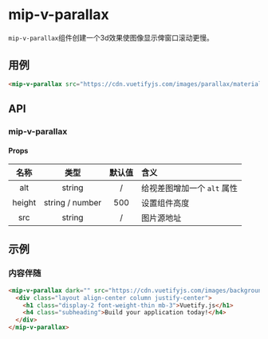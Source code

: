# mip-v-parallax

`mip-v-parallax`组件创建一个3d效果使图像显示俾窗口滚动更慢。

## 用例

```html
<mip-v-parallax src="https://cdn.vuetifyjs.com/images/parallax/material.jpg"></mip-v-parallax>
```

## API

### mip-v-parallax

#### Props

名称|类型|默认值|含义
:--:|:--:|:--:|:---
alt|string|/|给视差图增加一个 `alt` 属性
height|string / number|500|设置组件高度
src|string|/|图片源地址

## 示例

### 内容伴随

```html
<mip-v-parallax dark="" src="https://cdn.vuetifyjs.com/images/backgrounds/vbanner.jpg">
  <div class="layout align-center column justify-center">
    <h1 class="display-2 font-weight-thin mb-3">Vuetify.js</h1>
    <h4 class="subheading">Build your application today!</h4>
  </div>
</mip-v-parallax>
```
